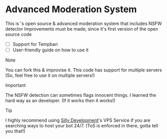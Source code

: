 # Advanced Moderation System
This is **</EmeraldDev06>**'s open source & advanced moderation system that includes NSFW detector
Improvements must be made, since it's first version of the open source code
- [ ] Support for Tempban
- [ ] User-friendly guide on how to use it

> [!NOTE]
> You can fork this & improvise it.
> This code has support for multiple servers (So, feel free to use it on multiple servers!)

> [!IMPORTANT]
> The NSFW detection can sometimes flags innocent things. I learned the hard way as an developer. (If it works then it works!)

> [!TIP]
> I highly recommend using [Silly Development](https://sillydev.co.uk/)'s VPS Service if you are searching ways to host your bot 24/7. (ToS is enforced in there, gotta tell you that!)
